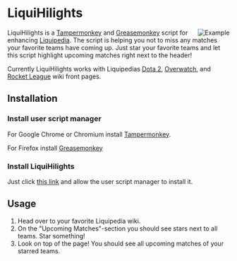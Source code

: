 # LiquiHilights

<img align="right" src="http://up.zch.fi/z/chrome_2017-03-27_21-20-59.png" alt="Example" />

LiquiHilights is a [Tampermonkey](https://tampermonkey.net/) and [Greasemonkey](http://www.greasespot.net/) script for enhancing [Liquipedia](http://wiki.teamliquid.net/). The script is helping you not to miss any matches your favorite teams have coming up. Just star your favorite teams and let this script highlight upcoming matches right next to the header!

Currently LiquiHilights works with Liquipedias [Dota 2](http://wiki.teamliquid.net/dota2/Main_Page), [Overwatch](http://wiki.teamliquid.net/overwatch/Main_Page), and [Rocket League](http://wiki.teamliquid.net/rocketleague/Main_Page) wiki front pages.

## Installation

### Install user script manager
For Google Chrome or Chromium install [Tampermonkey](https://chrome.google.com/webstore/detail/tampermonkey/dhdgffkkebhmkfjojejmpbldmpobfkfo).

For Firefox install [Greasemonkey](https://addons.mozilla.org/firefox/addon/greasemonkey/)

### Install LiquiHilights
Just click [this link](https://github.com/Zachu/LiquiHilights/raw/master/liquihilights.user.js) and allow the user script manager to install it.

## Usage

1. Head over to your favorite Liquipedia wiki.
2. On the "Upcoming Matches"-section you should see stars next to all teams. Star something!
3. Look on top of the page! You should see all upcoming matches of your starred teams.
